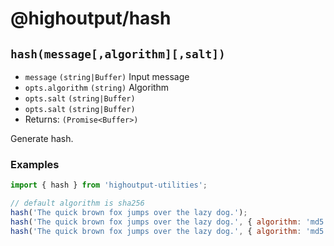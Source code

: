 # @highoutput/hash

## `hash(message[,algorithm][,salt])`
* `message` `(string|Buffer)` Input message
* `opts.algorithm` `(string)` Algorithm
* `opts.salt` `(string|Buffer)`
* `opts.salt` `(string|Buffer)`
* Returns: `(Promise<Buffer>)`

Generate hash.

### Examples
```javascript
import { hash } from 'highoutput-utilities';

// default algorithm is sha256
hash('The quick brown fox jumps over the lazy dog.');
hash('The quick brown fox jumps over the lazy dog.', { algorithm: 'md5' });
hash('The quick brown fox jumps over the lazy dog.', { algorithm: 'md5', salt: 'secretsalt' });
```